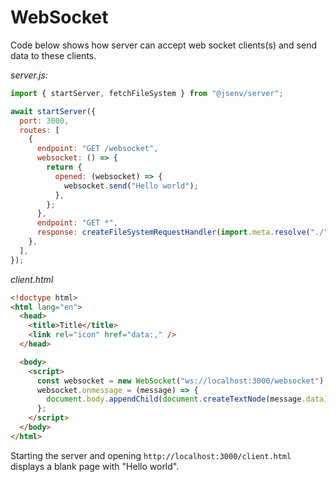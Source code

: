 # WebSocket

Code below shows how server can accept web socket clients(s) and send data to these clients.

_server.js:_

```js
import { startServer, fetchFileSystem } from "@jsenv/server";

await startServer({
  port: 3000,
  routes: [
    {
      endpoint: "GET /websocket",
      websocket: () => {
        return {
          opened: (websocket) => {
            websocket.send("Hello world");
          },
        };
      },
      endpoint: "GET *",
      response: createFileSystemRequestHandler(import.meta.resolve("./")),
    },
  ],
});
```

_client.html_

```html
<!doctype html>
<html lang="en">
  <head>
    <title>Title</title>
    <link rel="icon" href="data:," />
  </head>

  <body>
    <script>
      const websocket = new WebSocket("ws://localhost:3000/websocket");
      websocket.onmessage = (message) => {
        document.body.appendChild(document.createTextNode(message.data));
      };
    </script>
  </body>
</html>
```

Starting the server and opening `http://localhost:3000/client.html` displays a blank page with "Hello world".
